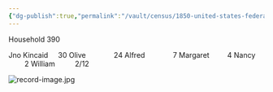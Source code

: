 ```yaml
---
{"dg-publish":true,"permalink":"/vault/census/1850-united-states-federal-census-record/","tags":["James-William-Kincaid","John-A-Kincaid","Olive-Walker"]}
---
```


Household 390

Jno Kincaid     30
Olive              24
Alfred              7
Margaret         4
Nancy             2
William          2/12

![record-image.jpg](/img/user/assets/1850_United_States_Federal_Census_Record.resources%201/record-image.jpg)
